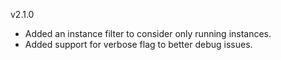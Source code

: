 v2.1.0

- Added an instance filter to consider only running instances.
- Added support for verbose flag to better debug issues.